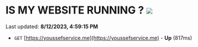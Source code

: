 # IS MY WEBSITE RUNNING ? [![](https://img.shields.io/static/v1?label=Sponsor&message=%E2%9D%A4&logo=GitHub&color=%23fe8e86)](https://github.com/sponsors/<username>)

Last updated: **8/12/2023, 4:59:15 PM**

- `GET` [https://youssefservice.me](https://youssefservice.me) - **Up** (817ms)
